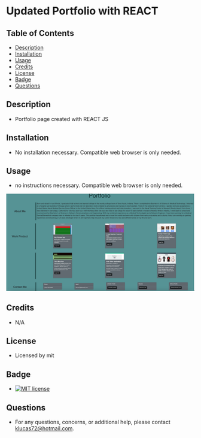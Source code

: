 # Updated Portfolio with REACT
    
## Table of Contents
* [Description](#description) 
* [Installation](#installation)
* [Usage](#usage)
* [Credits](#credits)
* [License](#license)
* [Badge](#badge)
* [Questions](#questions)
    
## Description
* Portfolio page created with REACT JS
    
## Installation
* No installation necessary. Compatible web browser is only needed.
    
## Usage
* no instructions necessary.  Compatible web browser is only needed.

![image of portfolio page with cards and biography paragraph](./public/portfolio.png "Portfolio Page")
    
## Credits
* N/A
    
## License
* Licensed by mit
    
## Badge
* [![MIT license](https://img.shields.io/badge/License-MIT-blue.svg)](https://lbesson.mit-license.org/)
    
## Questions
* For any questions, concerns, or additional help, please contact klucas72@hotmail.com.
